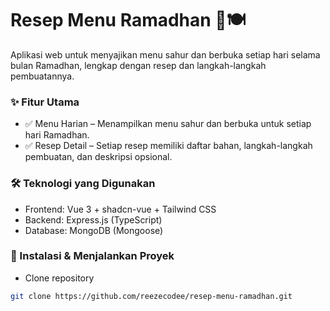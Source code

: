 # Resep Menu Ramadhan 🌙🍽️
Aplikasi web untuk menyajikan menu sahur dan berbuka setiap hari selama bulan Ramadhan, lengkap dengan resep dan langkah-langkah pembuatannya.

### ✨ Fitur Utama
- ✅ Menu Harian – Menampilkan menu sahur dan berbuka untuk setiap hari Ramadhan.
- ✅ Resep Detail – Setiap resep memiliki daftar bahan, langkah-langkah pembuatan, dan deskripsi opsional.

### 🛠️ Teknologi yang Digunakan
- Frontend: Vue 3 + shadcn-vue + Tailwind CSS
- Backend: Express.js (TypeScript)
- Database: MongoDB (Mongoose)

### 🚀 Instalasi & Menjalankan Proyek
- Clone repository
```bash
git clone https://github.com/reezecodee/resep-menu-ramadhan.git
```

